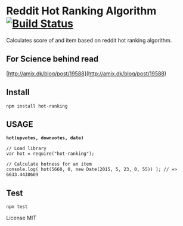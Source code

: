 # Reddit Hot Ranking Algorithm [![Build Status](https://travis-ci.org/ialex/hot-ranking.svg?branch=master)](https://travis-ci.org/ialex/hot-ranking)

Calculates score of and item based on reddit hot ranking algorithm.

## For Science behind read
[http://amix.dk/blog/post/19588](http://amix.dk/blog/post/19588)

## Install

```
npm install hot-ranking
```

## USAGE

**`hot(upvotes, downvotes, date)`**

```
// Load library
var hot = require("hot-ranking");

// Calculate hotness for an item
console.log( hot(5660, 0, new Date(2015, 5, 23, 0, 55)) ); // => 6633.4438609

```

## Test

```
npm test
```

License MIT
